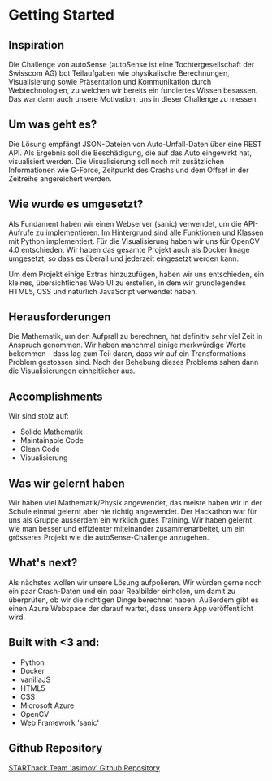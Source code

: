 
# Getting Started

## Inspiration
Die Challenge von autoSense (autoSense ist eine Tochtergesellschaft der Swisscom AG) bot Teilaufgaben wie physikalische Berechnungen, Visualisierung sowie Präsentation und Kommunikation durch Webtechnologien, zu welchen wir bereits ein fundiertes Wissen besassen. Das war dann auch unsere Motivation, uns in dieser Challenge zu messen.


## Um was geht es?
Die Lösung empfängt JSON-Dateien von Auto-Unfall-Daten über eine REST API. Als Ergebnis soll die
Beschädigung, die auf das Auto eingewirkt hat, visualisiert werden. Die Visualisierung soll noch mit zusätzlichen
Informationen wie G-Force, Zeitpunkt des Crashs und dem Offset in der Zeitreihe angereichert werden.


## Wie wurde es umgesetzt?
Als Fundament haben wir einen Webserver (sanic) verwendet, um die API-Aufrufe zu implementieren. Im Hintergrund sind
alle Funktionen und Klassen mit Python implementiert. Für die Visualisierung haben wir uns für OpenCV 4.0 entschieden. Wir haben das
gesamte Projekt auch als Docker Image umgesetzt, so dass es überall und jederzeit eingesetzt werden kann.

Um dem Projekt einige Extras hinzuzufügen, haben wir uns entschieden, ein kleines, übersichtliches Web UI zu erstellen, in dem wir grundlegendes HTML5, CSS und natürlich JavaScript verwendet haben.


## Herausforderungen
Die Mathematik, um den Aufprall zu berechnen, hat definitiv sehr viel Zeit in Anspruch genommen.
Wir haben manchmal einige merkwürdige Werte bekommen - dass lag zum Teil daran, dass wir auf ein Transformations-Problem gestossen sind. Nach der Behebung dieses Problems sahen dann die Visualisierungen einheitlicher aus.


## Accomplishments
Wir sind stolz auf:
* Solide Mathematik
* Maintainable Code
* Clean Code
* Visualisierung


## Was wir gelernt haben
Wir haben viel Mathematik/Physik angewendet, das meiste haben wir in der Schule einmal gelernt aber nie richtig angewendet.
Der Hackathon war für uns als Gruppe ausserdem ein wirklich gutes Training. Wir haben gelernt, wie man besser und effizienter miteinander zusammenarbeitet, um ein grösseres Projekt wie die autoSense-Challenge anzugehen.


## What's next?
Als nächstes wollen wir unsere Lösung aufpolieren. Wir würden gerne noch ein paar Crash-Daten und ein paar Realbilder
einholen, um damit zu überprüfen, ob wir die richtigen Dinge berechnet haben. Außerdem gibt es einen Azure Webspace der
darauf wartet, dass unsere App veröffentlicht wird.


## Built with <3 and:
* Python
* Docker
* vanillaJS
* HTML5
* CSS
* Microsoft Azure
* OpenCV
* Web Framework 'sanic'


## Github Repository
[STARThack Team 'asimov' Github Repository](https://github.com/tschibu/starthack-asimov "STARThack Team 'asimov' Github Repository")
